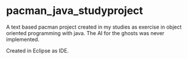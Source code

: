 # pacman_java_studyproject
A text based pacman project created in my studies as exercise in object oriented programming with java. The AI for the ghosts was never implemented.

Created in Eclipse as IDE.
